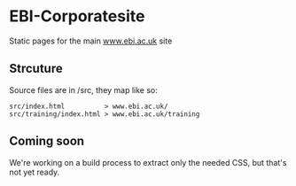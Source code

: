 # EBI-Corporatesite
Static pages for the main www.ebi.ac.uk site

## Strcuture
Source files are in /src, they map like so:

```
src/index.html          > www.ebi.ac.uk/
src/training/index.html > www.ebi.ac.uk/training
```

## Coming soon
We're working on a build process to extract only the needed CSS, but that's not yet ready.

